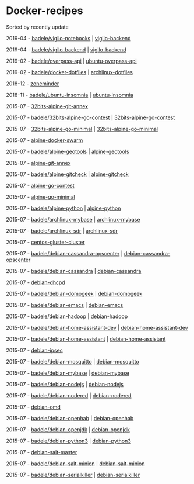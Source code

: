 
# Docker-recipes

Sorted by recently update

2019-04 - [badele/vigilo-notebooks](https://cloud.docker.com/repository/docker/badele/vigilo-notebooks) | [vigilo-backend](https://github.com/jesuisundesdeux/docker-vigilo-notebooks)


2019-04 - [badele/vigilo-backend](https://cloud.docker.com/u/badele/repository/docker/badele/vigilo-backend) | [vigilo-backend](https://github.com/jesuisundesdeux/docker-vigilo-backend/tree/php-7.2)

2019-02 - [badele/overpass-api](https://cloud.docker.com/u/badele/repository/docker/badele/overpass-api) | [ubuntu-overpass-api](https://github.com/jesuisundesdeux/docker-overpass-api)

2019-02 - [badele/docker-dotfiles](https://cloud.docker.com/u/badele/repository/docker/badele/docker-dotfiles) | [archlinux-dotfiles](https://github.com/badele/docker-dotfiles)

2018-12 - [zoneminder](https://github.com/badele/docker-home/blob/master/zoneminder)

2018-11 - [badele/ubuntu-insomnia](https://cloud.docker.com/repository/docker/badele/ubuntu-insomnia) | [ubuntu-insomnia](https://github.com/badele/docker-insomnia)

2015-07 - [32bits-alpine-git-annex](https://github.com/badele/docker-recipes/tree/alldockers)

2015-07 - [badele/32bits-alpine-go-contest](https://cloud.docker.com/repository/docker/badele/32bits-alpine-go-contest) | [32bits-alpine-go-contest](https://github.com/badele/docker-recipes/tree/alldockers)

2015-07 - [32bits-alpine-go-minimal](https://cloud.docker.com/repository/docker/badele/32bits-alpine-go-minimal) | [32bits-alpine-go-minimal](https://github.com/badele/docker-recipes/tree/alldockers)

2015-07 - [alpine-docker-swarm](https://github.com/badele/docker-recipes/tree/alldockers)

2015-07 - [badele/alpine-geotools](https://cloud.docker.com/repository/docker/badele/alpine-geotools) | [alpine-geotools](https://github.com/badele/docker-recipes/tree/alldockers)

2015-07 - [alpine-git-annex](https://github.com/badele/docker-recipes/tree/alldockers)

2015-07 - [badele/alpine-gitcheck](https://cloud.docker.com/repository/docker/badele/alpine-gitcheck) | [alpine-gitcheck](https://github.com/badele/docker-recipes/tree/alldockers)

2015-07 - [alpine-go-contest](https://github.com/badele/docker-recipes/tree/alldockers)

2015-07 - [alpine-go-minimal](https://github.com/badele/docker-recipes/tree/alldockers)

2015-07 - [badele/alpine-python](https://cloud.docker.com/repository/docker/badele/alpine-python) | [alpine-python](https://github.com/badele/docker-recipes/tree/alldockers)

2015-07 - [badele/archlinux-mybase](https://cloud.docker.com/repository/docker/badele/archlinux-mybase) | [archlinux-mybase](https://github.com/badele/docker-recipes/tree/alldockers)

2015-07 - [badele/archlinux-sdr](https://cloud.docker.com/repository/docker/badele/archlinux-sdr) | [archlinux-sdr](https://github.com/badele/docker-recipes/tree/alldockers)

2015-07 - [centos-gluster-cluster](https://github.com/badele/docker-recipes/tree/alldockers)

2015-07 - [badele/debian-cassandra-opscenter](https://cloud.docker.com/repository/docker/badele/debian-cassandra-opscenter) | [debian-cassandra-opscenter](https://github.com/badele/docker-recipes/tree/alldockers)

2015-07 - [badele/debian-cassandra](https://cloud.docker.com/repository/docker/badele/debian-cassandra) | [debian-cassandra](https://github.com/badele/docker-recipes/tree/alldockers)

2015-07 - [debian-dhcpd](https://github.com/badele/docker-recipes/tree/alldockers)

2015-07 - [badele/debian-domogeek](https://cloud.docker.com/repository/docker/badele/debian-domogeek) | [debian-domogeek](https://github.com/badele/docker-recipes/tree/alldockers)

2015-07 - [badele/debian-emacs](https://cloud.docker.com/repository/docker/badele/debian-emacs) | [debian-emacs](https://github.com/badele/docker-recipes/tree/alldockers)

2015-07 - [badele/debian-hadoop](https://cloud.docker.com/repository/docker/badele/debian-hadoop) | [debian-hadoop](https://github.com/badele/docker-recipes/tree/alldockers)

2015-07 - [badele/debian-home-assistant-dev](https://cloud.docker.com/repository/docker/badele/debian-home-assistant-dev) | [debian-home-assistant-dev](https://github.com/badele/docker-recipes/tree/alldockers)

2015-07 - [badele/debian-home-assistant](https://cloud.docker.com/repository/docker/badele/debian-home-assistant) | [debian-home-assistant](https://github.com/badele/docker-recipes/tree/alldockers)

2015-07 - [debian-ipsec](https://github.com/badele/docker-recipes/tree/alldockers)

2015-07 - [badele/debian-mosquitto](https://cloud.docker.com/repository/docker/badele/debian-mosquitto) | [debian-mosquitto](https://github.com/badele/docker-recipes/tree/alldockers)

2015-07 - [badele/debian-mybase](https://cloud.docker.com/repository/docker/badele/debian-mybase) | [debian-mybase](https://github.com/badele/docker-recipes/tree/alldockers)

2015-07 - [badele/debian-nodejs](https://cloud.docker.com/repository/docker/badele/debian-nodejs) | [debian-nodejs](https://github.com/badele/docker-recipes/tree/alldockers)

2015-07 - [badele/debian-nodered](https://cloud.docker.com/repository/docker/badele/debian-nodered) | [debian-nodered](https://github.com/badele/docker-recipes/tree/alldockers)

2015-07 - [debian-omd](https://github.com/badele/docker-recipes/tree/alldockers)

2015-07 - [badele/debian-openhab](https://cloud.docker.com/repository/docker/badele/debian-openhab) | [debian-openhab](https://github.com/badele/docker-recipes/tree/alldockers)

2015-07 - [badele/debian-openjdk](https://cloud.docker.com/repository/docker/badele/debian-openjdk) | [debian-openjdk](https://github.com/badele/docker-recipes/tree/alldockers)

2015-07 - [badele/debian-python3](https://cloud.docker.com/repository/docker/badele/debian-python3) | [debian-python3](https://github.com/badele/docker-recipes/tree/alldockers)

2015-07 - [debian-salt-master](https://github.com/badele/docker-recipes/tree/alldockers)

2015-07 - [badele/debian-salt-minion](https://cloud.docker.com/repository/docker/badele/debian-salt-minion) | [debian-salt-minion](https://github.com/badele/docker-recipes/tree/alldockers)

2015-07 - [badele/debian-serialkiller](https://cloud.docker.com/repository/docker/badele/debian-serialkiller) | [debian-serialkiller](https://github.com/badele/docker-recipes/tree/alldockers)
